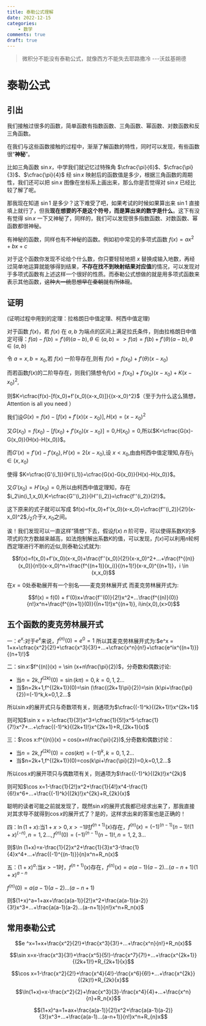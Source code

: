 ```yaml
---
title: 泰勒公式理解
date: 2022-12-15
categories: 
    - 数学
comments: true
draft: true
---
```


>微积分不能没有泰勒公式，就像西方不能失去耶路撒冷  ---沃兹基朔德
<!-- more -->

# 泰勒公式

## 引出

我们接触过很多的函数，简单函数有指数函数、三角函数、幂函数、对数函数和反三角函数。

在我们与这些函数接触的过程中，渐渐了解函数的特性，同时可以发现，有些函数很“**神秘**”。

比如三角函数 $\sin x$，中学我们就记忆过特殊角 $\cfrac{\pi}{6}$、$\cfrac{\pi}{3}$、$\cfrac{\pi}{4}$ 经 $\sin x$ 映射后的函数值是多少，根据三角函数的周期性，我们还可以把 $\sin x$ 图像在坐标系上画出来，那么你是否觉得对 $\sin x$ 已经比较了解了呢。

那我现在知道 $\sin 1$ 是多少？这下难受了吧，如果考试的时候如果算出来 $\sin 1$ 直接填上就行了，但我**现在想要的不是这个符号，而是算出来的数字是什么**。这下有没有觉得 $\sin x$ 一下又神秘了，同样的，我们可以发现很多指数函数、对数函数、幂函数都很神秘。

有神秘的函数，同样也有不神秘的函数。例如初中常见的多项式函数 $f(x) = ax^2+bx+c$

对于这个函数你发现不论给个什么数，你只要轻轻地把 $x$ 替换成输入地数，再经过简单地运算就能够得到结果，**不存在找不到映射结果对应值**的情况，可以发现对于多项式函数有上述这样一个很好的性质。而泰勒公式想做的就是用多项式函数来表示其他函数，<del>这种大一统思想早在秦朝就有所体现</del>。


## 证明

(证明过程中用到的定理：拉格朗日中值定理、柯西中值定理)

对于函数 $f(x)$，若 $f(x)$ 在 $a,b$ 为端点的区间上满足拉氏条件，则由拉格朗日中值定可得：$f(a)-f(b)=f'(\theta)(a-b),\theta\in(a,b) => f(a) = f(b) + f'(\theta)(a-b), \theta\in(a,b)$

令 $a=x,b=x_0$,若 $f(x)$ 一阶导存在,则有 $f(x)=f(x_0)+f'(\theta)(x-x_0)$ 

而若函数$f(x)$的二阶导存在，则我们猜想令$f(x)=f(x_0)+f'(x_0)(x-x_0)+K(x-x_0)^2$,

则$K=\cfrac{f(x)-[f(x_0)+f'(x_0)(x-x_0)]}{(x-x_0)^2}$（至于为什么这么猜想，Attention is all  you need ）

我们设$G(x)=f(x)-[f(x)+f'(x)(x-x_0)],H(x)=(x-x_0)^2$

又$G(x_0)=f(x_0)-[f(x_0)+f'(x_0)(x-x_0)]=0$,$H(x_0)=0$,所以$K=\cfrac{G(x)-G(x_0)}{H(x)-H(x_0)}$。

而$G'(x)=f'(x)-f'(x_0),H'(x)=2(x-x_0)$,设 $x<x_0$,由由柯西中值定理知,存在$i_1\in (x,x_0)$ 

使得 $K=\cfrac{G'(i_1)}{H'(i_1)}=\cfrac{G(x)-G(x_0)}{H(x)-H(x_0)}$。

又$G'(x_0)=H'(x_0)=0$,所以由柯西中值定理知，存在$i_2\in(i_1,x_0),K=\cfrac{G''(i_2)}{H''(i_2)}=\cfrac{f''(i_2)}{2!}$。

这下原来的式子就可以写成 $f(x)=f(x_0)+f'(x_0)(x-x_0)+\cfrac{f''(i_2)}{2!}(x-x_0)^2$,$i_2$介于$x,x_0$之间。

诶！我们发现可以一直这样“猜想”下去，假设$f(x)$ $n$ 阶可导，可以使得系数$K$的多项式的次方数越来越高，如法炮制解出系数$K$的值，可以发现，$f(x)$可以利用$n$轮柯西定理进行不断的近似,则泰勒公式就为:

$$f(x)=f(x_0)+f'(x_0)(x-x_0)+\frac{f''(x_0)}{2!}(x-x_0)^2+...+\frac{f^{(n)}(x_0)}{n!}(x-x_0)^n+\frac{f^{(n+1)}(x_i)}{(n+1)!}(x-x_0)^{(n+1)}，i \in (x,x_0)$$

在$x=0$处泰勒展开有一个别名——麦克劳林展开式
而麦克劳林展开式为:

$$f(x) = f(0) + f'(0)x+\frac{f''(0)}{2!}x^2+...\frac{f^{(n)}(0)}{n!}x^n+\frac{f^{(n+1)}(0)}{(n+1)!}x^{(n+1)}, i\in(x,0),(x>0)$$

## 五个函数的麦克劳林展开式

一：$e^x$:对于$e^x$来说，$f^{(n)}(0) = e^0=1$ 所以其麦克劳林展开式为:$e^x = 1+x+\cfrac{x^2}{2!}+\cfrac{x^3}{3!}+...+\cfrac{x^n}{n!}+\cfrac{e^ix^{(n+1)}}{(n+1)!}$



二：$\sin x$:$f^{(n)}(x) = \sin (x+n\frac{\pi}{2})$，分奇数和偶数讨论:

- 当$n = 2k,f^{(2k)}(0)=\sin (k\pi)=0, k = 0,1,2...$
- 当$n=2k+1,f^{(2k+1)}(0)=\sin (\frac{(2k+1)\pi}{2})=\sin (k\pi+\frac{\pi}{2})=(-1)^k,k=0,1,2...$ 

所以$\sin x$的展开式只与奇数项有关，则通项为$\cfrac{(-1)^k}{(2k+1)!}x^{2k+1}$

则可知$\sin x = x-\cfrac{1}{3!}x^3+\cfrac{1}{5!}x^5-\cfrac{1}{7!}x^7+...+\cfrac{(-1)^k}{(2k+1)!}x^{2k+1}+R_{2k+1}(x)$



三：$\cos x:f^{(n)}(x) = cos(x+n\frac{\pi}{2})$,分奇数和偶数讨论：

- 当$n = 2k,f^{(2k)}(0)=cos(k\pi)= (-1)^k,k=0,1,2...$
- 当$n=2k+1,f^{(2k+1)}(0)=cos(k\pi+\frac{\pi}{2})=0,k=0,1,2...$

所以$\cos x$的展开项只与偶数项有关，则通项为$\frac{(-1)^k}{(2k)!}x^{2k}$

则可知$\cos x=1-\frac{1}{2!}x^2+\frac{1}{4!}x^4-\frac{1}{6!}x^6+...+\frac{(-1)^k}{(2k)!}x^{2k}+R_{2k}(x)$

聪明的读者可能之前就发现了，既然$\sin x$的展开式我都已经求出来了，那我直接对其求导不就得到$\cos x$的展开式了？是的，这样求出来的答案也是正确的！



四：$\ln (1+x):$当$1+x>0,x>-1$时$f^{(n+1)}(x)$存在，$f^{(n)}(x)=(-1)^{(n-1)}(n-1)!(1+x)^{(-n)},n=1,2...,f^{(n)}(0)=(-1)^{(n-1)}(n-1)!,n=1,2,3...$

则$\ln (1+x)=x-\frac{1}{2}x^2+\frac{1}{3}x^3-\frac{1}{4}x^4+...+\frac{(-1)^{(n-1)}}{n}x^n+R_n(x)$



五：$(1+x)^a$:当$x>-1$时，$f^{(n+1)}(x)$存在，$f^{(n)}(x)=a(a-1)(a-2)...(a-n+1)(1+x)^{a-n}$

$f^{(n)}(0)=a(a-1)(a-2)...(a-n+1)$

则$(1+x)^a=1+ax+\frac{a(a-1)}{2!}x^2+\frac{a(a-1)(a-2)}{3!}x^3+...+\frac{a(a-1)(a-2)...(a-n+1)}{n!}x^n+R_n(x)$


## 常用泰勒公式
$$e ^x=1+x+\frac{x^2}{2!}+\frac{x^3}{3!}+...+\frac{x^n}{n!}+R_n(x)$$

$$\sin x=x-\frac{x^3}{3!}+\frac{x^5}{5!}-\frac{x^7}{7!}+...+\frac{x^{2k+1}}{(2k+1)!}+R_{2k+1}{x}$$

$$\cos x=1-\frac{x^2}{2!}+\frac{x^4}{4!}-\frac{x^6}{6!}+...+\frac{x^{2k}}{(2k)!}+R_{2k}{x}$$

$$\ln(1+x)=x-\frac{x^2}{2}+\frac{x^3}{3}-\frac{x^4}{4}+...+\frac{x^n}{n}+R_n{x}$$

$$(1+x)^a=1+ax+\frac{a(a-1)}{2!}x^2+\frac{a(a-1)(a-2)}{3!}x^3+...+\frac{a(a-1)...(a-n+1)}{n!}x^n+R_{n}x$$
